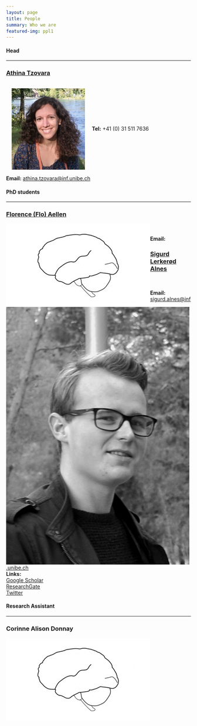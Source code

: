 ```yaml
---
layout: page
title: People
summary: Who we are
featured-img: ppl1
---
```


#### Head 
---

### <a href="https://ccneuro.github.io/atzovara/">Athina Tzovara</a>

<img align="center" float:left src="https://raw.githubusercontent.com/ccneuro/ccneuro.github.io/master/assets/img/posts/TzovaraAthina_Picture.jpg" alt="Smiley face" style="width:200px;padding:15px"/> **Tel:** +41 (0) 31 511 7636  <br/>**Email:** athina.tzovara@inf.unibe.ch <br/>


#### PhD students
---

### <a href="https://ccneuro.github.io/faellen/">Florence (Flo) Aellen</a>

<img style="float: left;" src="https://raw.githubusercontent.com/ccneuro/ccneuro.github.io/master/assets/img/posts/ppl.jpg" alt="Smiley face" style="width:175px;border:15px;"/>
<br/>

**Email:** 
<br/>

### <a href="https://ccneuro.github.io/salnes/">Sigurd Lerkerød Alnes</a>
<img style="float: left;" src="https://raw.githubusercontent.com/ccneuro/ccneuro.github.io/master/assets/img/posts/AlnesSigurd_Picture.jpg" alt="Smiley face" style="width:175px;border:15px;"/>
<br/>

**Email:** sigurd.alnes@inf.unibe.ch 
<br/>
**Links:**<br/>
<a href="https://scholar.google.com/citations?user=ECfihgYAAAAJ">Google Scholar</a><br/>
<a href="https://www.researchgate.net/profile/Sigurd_Alnes">ResearchGate</a><br/>
<a href="https://twitter.com/lerknes">Twitter</a>


#### Research Assistant
---

### Corinne Alison Donnay

<img style="float: left;" src="https://raw.githubusercontent.com/ccneuro/ccneuro.github.io/master/assets/img/posts/ppl.jpg" alt="Smiley face" style="width:175px;border:15px;"/>



 

